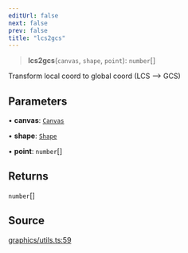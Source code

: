 ```yaml
---
editUrl: false
next: false
prev: false
title: "lcs2gcs"
---
```


> **lcs2gcs**(`canvas`, `shape`, `point`): `number`[]

Transform local coord to global coord (LCS --> GCS)

## Parameters

• **canvas**: [`Canvas`](/api-core/classes/canvas/)

• **shape**: [`Shape`](/api-core/classes/shape/)

• **point**: `number`[]

## Returns

`number`[]

## Source

[graphics/utils.ts:59](https://github.com/dgmjs/dgmjs/blob/main/packages/core/src/graphics/utils.ts#L59)
